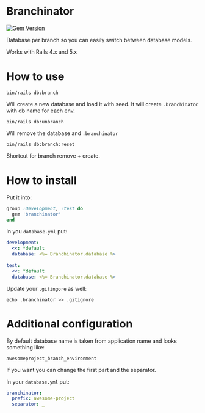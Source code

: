 Branchinator
============

[![Gem Version](https://badge.fury.io/rb/branchinator.svg)](https://badge.fury.io/rb/branchinator)

Database per branch so you can easily switch between database models.

Works with Rails 4.x and 5.x

# How to use

`bin/rails db:branch`

Will create a new database and load it with seed. It will create `.branchinator` with db name for each env.

`bin/rails db:unbranch`

Will remove the database and `.branchinator` 

`bin/rails db:branch:reset`

Shortcut for branch remove + create.

# How to install

Put it into:

```ruby
group :development, :test do
  gem 'branchinator'
end
```

In you `database.yml` put:

```yaml
development:
  <<: *default
  database: <%= Branchinator.database %>
  
test:
  <<: *default
  database: <%= Branchinator.database %>
```

Update your `.gitingore` as well:

```echo .branchinator >> .gitignore```

# Additional configuration

By default database name is taken from application name and looks something like:

`awesomeproject_branch_environment`

If you want you can change the first part and the separator.

In your `database.yml` put:

```yaml
branchinator:
  prefix: awesome-project
  separator: _
```

